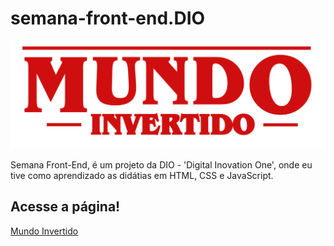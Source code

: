 # semana-front-end.DIO

![](assets/images/banner/logo.svg)

Semana Front-End, é um projeto da DIO - 'Digital Inovation One', onde eu tive como aprendizado as didátias em HTML, CSS e JavaScript.

## Acesse a página!

[Mundo Invertido]( https://projeto-front--end.web.app)